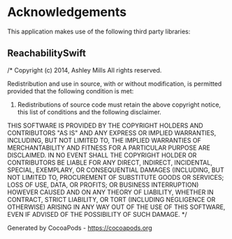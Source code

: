 # Acknowledgements
This application makes use of the following third party libraries:

## ReachabilitySwift

/*
Copyright (c) 2014, Ashley Mills
All rights reserved.

Redistribution and use in source, with or without modification, is permitted provided that the following condition is met:

1. Redistributions of source code must retain the above copyright notice, this
list of conditions and the following disclaimer.

THIS SOFTWARE IS PROVIDED BY THE COPYRIGHT HOLDERS AND CONTRIBUTORS "AS IS"
AND ANY EXPRESS OR IMPLIED WARRANTIES, INCLUDING, BUT NOT LIMITED TO, THE
IMPLIED WARRANTIES OF MERCHANTABILITY AND FITNESS FOR A PARTICULAR PURPOSE
ARE DISCLAIMED. IN NO EVENT SHALL THE COPYRIGHT HOLDER OR CONTRIBUTORS BE
LIABLE FOR ANY DIRECT, INDIRECT, INCIDENTAL, SPECIAL, EXEMPLARY, OR
CONSEQUENTIAL DAMAGES (INCLUDING, BUT NOT LIMITED TO, PROCUREMENT OF
SUBSTITUTE GOODS OR SERVICES; LOSS OF USE, DATA, OR PROFITS; OR BUSINESS
INTERRUPTION) HOWEVER CAUSED AND ON ANY THEORY OF LIABILITY, WHETHER IN
CONTRACT, STRICT LIABILITY, OR TORT (INCLUDING NEGLIGENCE OR OTHERWISE)
ARISING IN ANY WAY OUT OF THE USE OF THIS SOFTWARE, EVEN IF ADVISED OF THE
POSSIBILITY OF SUCH DAMAGE.
*/

Generated by CocoaPods - https://cocoapods.org
